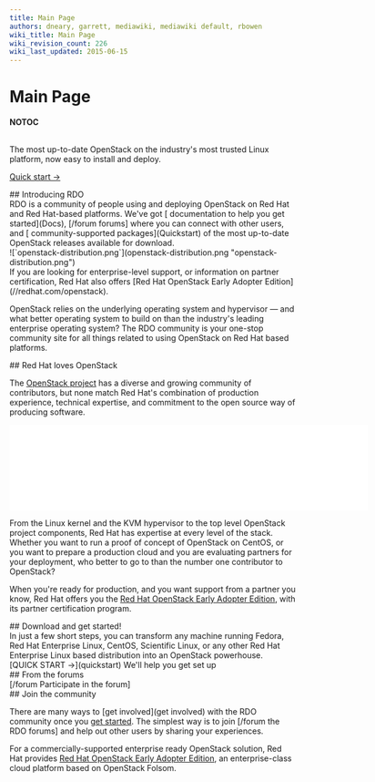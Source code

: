```yaml
---
title: Main Page
authors: dneary, garrett, mediawiki, mediawiki default, rbowen
wiki_title: Main Page
wiki_revision_count: 226
wiki_last_updated: 2015-06-15
---
```


# Main Page

__NOTOC__

<div class="bg-boxes">
<div class="hero-unit row">
<div class="intro-stack">
 

</div>
<div class="offset3 span8 intro-text">
The most up-to-date OpenStack on the industry's most trusted Linux platform, now easy to install and deploy.

<span class="btn">[Quick start →](quickstart)</span>

</div>
</div>
<div class="row">
<div class="offset4 span7 pad-sides begin-content pull-s">
## Introducing RDO

<div class="row">
<div class="span9">
RDO is a community of people using and deploying OpenStack on Red Hat and Red Hat-based platforms. We've got [ documentation to help you get started](Docs), [/forum forums] where you can connect with other users, and [ community-supported packages](Quickstart) of the most up-to-date OpenStack releases available for download.

</div>
<div class="span3">
![`openstack-distribution.png`](openstack-distribution.png "openstack-distribution.png")

</div>
</div>
If you are looking for enterprise-level support, or information on partner certification, Red Hat also offers [Red Hat OpenStack Early Adopter Edition](//redhat.com/openstack).

OpenStack relies on the underlying operating system and hypervisor — and what better operating system to build on than the industry's leading enterprise operating system? The RDO community is your one-stop community site for all things related to using OpenStack on Red Hat based platforms.

</div>
</div>
<div class="row">
<div class="span7 offset4 pad-sides begin-content pull-m">
## Red Hat loves OpenStack

The [OpenStack project](//openstack.org) has a diverse and growing community of contributors, but none match Red Hat's combination of production experience, technical expertise, and commitment to the open source way of producing software.

<iframe width="630" src="//youtube.com/embed/bN8OqFzeMPc" frameborder="0" align="center" allowfullscreen="true"> </iframe>

From the Linux kernel and the KVM hypervisor to the top level OpenStack project components, Red Hat has expertise at every level of the stack. Whether you want to run a proof of concept of OpenStack on CentOS, or you want to prepare a production cloud and you are evaluating partners for your deployment, who better to go to than the number one contributor to OpenStack?

When you're ready for production, and you want support from a partner you know, Red Hat offers you the [Red Hat OpenStack Early Adopter Edition](//redhat.com/openstack), with its partner certification program.

</div>
</div>
<div class="row">
<div class="span7 offset4 pad-sides begin-content pull-l">
## Download and get started!

<div class="text-focus">
In just a few short steps, you can transform any machine running Fedora, Red Hat Enterprise Linux, CentOS, Scientific Linux, or any other Red Hat Enterprise Linux based distribution into an OpenStack powerhouse.

</div>
<div class="button-wrap">
<span class="btn">[QUICK START →](quickstart)</span> We'll help you get set up

</div>
</div>
</div>
<div class="block-highlight">
<div class="row">
<div class="span7 offset4 pad-sides begin-content pull-m">
## From the forums

<div class="forum-blurbs">
<rss max=4 date="Y-m-d"><http://openstack.redhat.com/forum/discussions/feed.rss></rss>

</div>
[/forum Participate in the forum]

</div>
</div>
</div>
<div class="row">
<div class="span7 offset4 pad-sides begin-content pull-m">
## Join the community

There are many ways to [get involved](get involved) with the RDO community once you [ get started](quickstart). The simplest way is to join [/forum the RDO forums] and help out other users by sharing your experiences.

For a commercially-supported enterprise ready OpenStack solution, Red Hat provides [Red Hat OpenStack Early Adopter Edition](//redhat.com/openstack), an enterprise-class cloud platform based on OpenStack Folsom.

</div>
</div>
</div>
